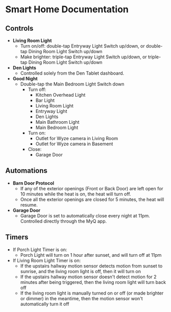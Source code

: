 # Smart Home Documentation

## Controls
* **Living Room Light**
    * Turn on/off: double-tap Entryway Light Switch up/down, or double-tap Dining Room Light Switch up/down
    * Make brighter: triple-tap Entryway Light Switch up/down, or triple-tap Dining Room Light Switch up/down
* **Den Lights**
    * Controlled solely from the Den Tablet dashboard.
* **Good Night**
    * Double-tap the Main Bedroom Light Switch down
        * Turn off:
            * Kitchen Overhead Light
            * Bar Light
            * Living Room Light
            * Entryway Light
            * Den Lights
            * Main Bathroom Light
            * Main Bedroom Light
         * Turn on:
            * Outlet for Wyze camera in Living Room
            * Outlet for Wyze camera in Basement
         * Close:
            * Garage Door

## Automations
* **Barn Door Protocol**
    * If any of the exterior openings (Front or Back Door) are left open for 10 minutes while the heat is on, the heat will turn off.
    * Once all the exterior openings are closed for 5 minutes, the heat will resume.
* **Garage Door**
   * Garage Door is set to automatically close every night at 11pm. Controlled directly through the MyQ app.

## Timers
* If Porch Light Timer is on:
    * Porch Light will turn on 1 hour after sunset, and will turn off at 11pm
* If Living Room Light Timer is on:
    * If the upstairs hallway motion sensor detects motion from sunset to sunrise, and the living room light is off, then it will turn on
    * If the upstairs hallway motion sensor doesn't detect motion for 2 minutes after being triggered, then the living room light will turn back off
    * If the living room light is manually turned on or off (or made brighter or dimmer) in the meantime, then the motion sensor won't automatically turn it off

